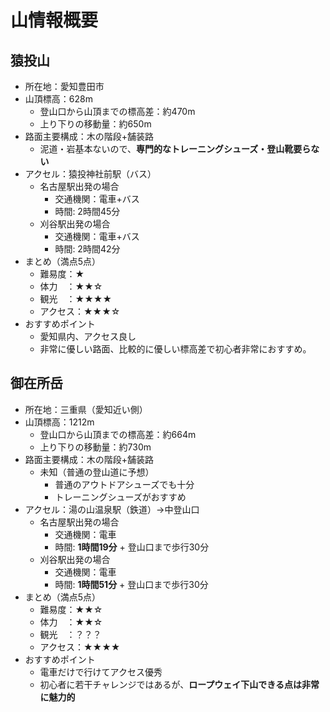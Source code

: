 # 山情報概要
## 猿投山
- 所在地：愛知豊田市
- 山頂標高：628m
    - 登山口から山頂までの標高差：約470m
    - 上り下りの移動量：約650m
- 路面主要構成：木の階段+舗装路
    - 泥道・岩基本ないので、**専門的なトレーニングシューズ・登山靴要らない**
- アクセル：猿投神社前駅（バス）
    - 名古屋駅出発の場合
        - 交通機関：電車+バス
        - 時間: 2時間45分
    - 刈谷駅出発の場合
        - 交通機関：電車+バス
        - 時間: 2時間42分
- まとめ（満点5点）
    - 難易度：★
    - 体力　：★★☆
    - 観光　：★★★★
    - アクセス：★★★☆
- おすすめポイント
    - 愛知県内、アクセス良し
    - 非常に優しい路面、比較的に優しい標高差で初心者非常におすすめ。

## 御在所岳
- 所在地：三重県（愛知近い側）
- 山頂標高：1212m
    - 登山口から山頂までの標高差：約664m
    - 上り下りの移動量：約730m
- 路面主要構成：木の階段+舗装路
    - 未知（普通の登山道に予想）
        - 普通のアウトドアシューズでも十分
        - トレーニングシューズがおすすめ
- アクセル：湯の山温泉駅（鉄道）→中登山口
    - 名古屋駅出発の場合
        - 交通機関：電車
        - 時間: **1時間19分** + 登山口まで歩行30分
    - 刈谷駅出発の場合
        - 交通機関：電車
        - 時間: **1時間51分** + 登山口まで歩行30分
- まとめ（満点5点）
    - 難易度：★★☆
    - 体力　：★★☆
    - 観光　：？？？
    - アクセス：★★★★
- おすすめポイント
    - 電車だけで行けてアクセス優秀
    - 初心者に若干チャレンジではあるが、**ロープウェイ下山できる点は非常に魅力的**